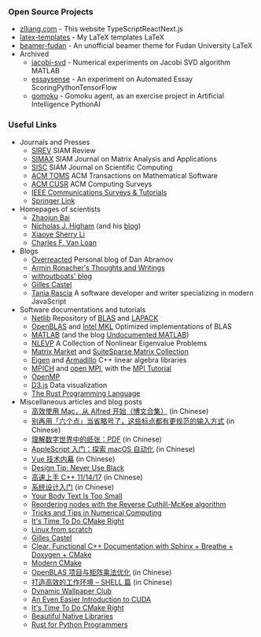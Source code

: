 ### Open Source Projects

- [zlliang.com](https://github.com/zlliang/zlliang.com) - This website <Tag>TypeScript</Tag><Tag>React</Tag><Tag>Next.js</Tag>
- [latex-templates](https://github.com/zlliang/latex-templates) - My LaTeX templates <Tag>LaTeX</Tag>
- [beamer-fudan](https://github.com/zlliang/beamer-fudan) - An unofficial beamer theme for Fudan University <Tag>LaTeX</Tag>
- Archived 
  - [jacobi-svd](https://github.com/zlliang/jacobi-svd) - Numerical experiments on Jacobi SVD algorithm <Tag>MATLAB</Tag>
  - [essaysense](https://github.com/zlliang/essaysense) - An experiment on Automated Essay Scoring<Tag>Python</Tag><Tag>TensorFlow</Tag>
  - [gomoku](https://github.com/zlliang/gomoku) - Gomoku agent, as an exercise project in Artificial Intelligence <Tag>Python</Tag><Tag>AI</Tag>


### Useful Links

- Journals and Presses
  - [SIREV](https://epubs.siam.org/loi/siread) <Desc>SIAM Review</Desc>
  - [SIMAX](https://epubs.siam.org/journal/sjmael) <Desc>SIAM Journal on Matrix Analysis and Applications</Desc>
  - [SISC](https://epubs.siam.org/journal/sjoce3) <Desc>SIAM Journal on Scientific Computing</Desc>
  - [ACM TOMS](https://toms.acm.org/) <Desc>ACM Transactions on Mathematical Software</Desc>
  - [ACM CUSR](https://csur.acm.org/) <Desc>ACM Computing Surveys</Desc>
  - [IEEE Communications Surveys & Tutorials](https://ieeexplore.ieee.org/xpl/RecentIssue.jsp?punumber=9739)
  - [Springer Link](https://link.springer.com/)
- Homepages of scientists
  - [Zhaojun Bai](https://web.cs.ucdavis.edu/~bai/)
  - [Nicholas J. Higham](http://www.maths.manchester.ac.uk/~higham/) (and his [blog](https://nickhigham.wordpress.com/))
  - [Xiaoye Sherry Li](https://crd-legacy.lbl.gov/~xiaoye/)
  - [Charles F. Van Loan](http://www.cs.cornell.edu/cv/)
- Blogs
  - [Overreacted](https://overreacted.io/) <Desc>Personal blog of Dan Abramov</Desc>
  - [Armin Ronacher's Thoughts and Writings](http://lucumr.pocoo.org)
  - [withoutboats' blog](https://boats.gitlab.io/blog/)
  - [Gilles Castel](https://castel.dev/)
  - [Tania Rascia](https://www.taniarascia.com/) <Desc>A software developer and writer specializing in modern JavaScript</Desc>
- Software documentations and tutorials
  - [Netlib](https://netlib.org/) <Desc>Repository of [BLAS](https://netlib.org/blas) and [LAPACK](https://netlib.org/lapack)</Desc>
  - [OpenBLAS](http://www.openblas.net/) and [Intel MKL](https://software.intel.com/mkl) <Desc>Optimized implementations of BLAS</Desc>
  - [MATLAB](https://mathworks.com/help/) (and the blog [Undocumented MATLAB](https://undocumentedmatlab.com/))
  - [NLEVP](http://www.maths.manchester.ac.uk/our-research/research-groups/numerical-analysis-and-scientific-computing/numerical-analysis/software/nlevp/) <Desc>A Collection of Nonlinear Eigenvalue Problems</Desc>
  - [Matrix Market](https://math.nist.gov/MatrixMarket/) and [SuiteSparse Matrix Collection](https://sparse.tamu.edu/)
  - [Eigen](https://eigen.tuxfamily.org/) and [Armadillo](http://arma.sourceforge.net/) <Desc>C++ linear algebra libraries</Desc>
  - [MPICH](https://www.mpich.org) and [open MPI](https://www.open-mpi.org), with the [MPI Tutorial](http://mpitutorial.com/)
  - [OpenMP](https://www.openmp.org)
  - [D3.js](https://d3js.org) <Desc>Data visualization</Desc>
  - [The Rust Programming Language](https://doc.rust-lang.org/book/)
- Miscellaneous articles and blog posts
  - [高效使用 Mac，从 Alfred 开始（博文合集）](https://sspai.com/topic/237) <Desc>(in Chinese)</Desc>
  - [别再用「六个点」当省略号了，这些标点都有更规范的输入方式](https://sspai.com/post/45516) <Desc>(in Chinese)</Desc>
  - [理解数字世界中的纸张：PDF](https://sspai.com/post/47092) <Desc>(in Chinese)</Desc>
  - [AppleScript 入门：探索 macOS 自动化](https://sspai.com/post/46912) <Desc>(in Chinese)</Desc>
  - [Vue 技术内幕](http://hcysun.me/vue-design/) <Desc>(in Chinese)</Desc>
  - [Design Tip: Never Use Black](https://ianstormtaylor.com/design-tip-never-use-black/)
  - [高速上手 C++ 11/14/17](https://changkun.de/modern-cpp/) <Desc>(in Chinese)</Desc>
  - [系统设计入门](https://github.com/donnemartin/system-design-primer/blob/master/README-zh-Hans.md) <Desc>(in Chinese)</Desc>
  - [Your Body Text Is Too Small](https://blog.marvelapp.com/body-text-small/)
  - [Reordering nodes with the Reverse Cuthill-McKee algorithm](http://www.juliafem.org/examples/2017-08-29-reordering-nodes-with-the-RCM-algorithm)
  - [Tricks and Tips in Numerical Computing](https://nickhigham.wordpress.com/2018/08/21/tricks-and-tips-in-numerical-computing/)
  - [It's Time To Do CMake Right](https://pabloariasal.github.io/2018/02/19/its-time-to-do-cmake-right/)
  - [Linux from scratch](http://www.linuxfromscratch.org)
  - [Gilles Castel](https://castel.dev)
  - [Clear, Functional C++ Documentation with Sphinx + Breathe + Doxygen + CMake](https://devblogs.microsoft.com/cppblog/clear-functional-c-documentation-with-sphinx-breathe-doxygen-cmake/)
  - [Modern CMake](https://cliutils.gitlab.io/modern-cmake/)
  - [OpenBLAS 项目与矩阵乘法优化](https://www.leiphone.com/news/201704/Puevv3ZWxn0heoEv.html) <Desc>(in Chinese)</Desc>
  - [打造高效的工作环境 – SHELL 篇](https://coolshell.cn/articles/19219.html) <Desc>(in Chinese)</Desc>
  - [Dynamic Wallpaper Club](https://dynamicwallpaper.club)
  - [An Even Easier Introduction to CUDA](https://devblogs.nvidia.com/even-easier-introduction-cuda/)
  - [It's Time To Do CMake Right](https://pabloariasal.github.io/2018/02/19/its-time-to-do-cmake-right/)
  - [Beautiful Native Libraries](http://lucumr.pocoo.org/2013/8/18/beautiful-native-libraries/)
  - [Rust for Python Programmers](http://lucumr.pocoo.org/2015/5/27/rust-for-pythonistas/)
